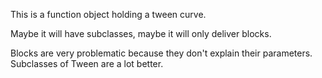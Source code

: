 This is a function object holding a tween curve.

Maybe it will have subclasses, maybe it will only deliver blocks.

Blocks are very problematic because they don't explain their parameters. Subclasses of Tween are a lot better.